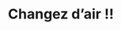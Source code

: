 ---
stars: 5
country: Switzerland
title: Changez d’air !!
description: >
  <p>Qui détient ton temps détient ton esprit. Changez l’atmosphère de votre mental en changeant de temps, c’est magique!<br />
  Cette application est un véritable outil de recherche dans les arcanes du calendrier Maya, le Tzolkin. Belle, claire, d’utilisation intuitive et aisée, elle fait office de « calculatrice +++ » à côté de mes notes manuscrites et de mon l’autoportrait à lecture.S 😊<br />BRAVO !</p>
---
